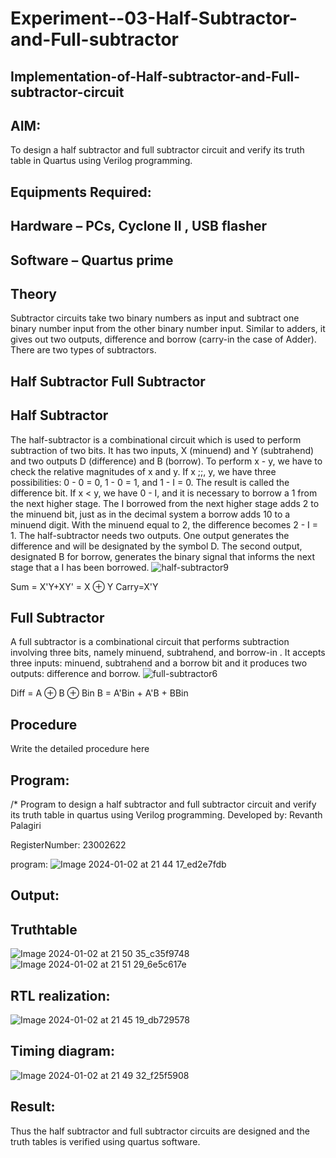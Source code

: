 # Experiment--03-Half-Subtractor-and-Full-subtractor
## Implementation-of-Half-subtractor-and-Full-subtractor-circuit
## AIM:
To design a half subtractor and full subtractor circuit and verify its truth table in Quartus using Verilog programming.

## Equipments Required:
## Hardware – PCs, Cyclone II , USB flasher
## Software – Quartus prime
## Theory
Subtractor circuits take two binary numbers as input and subtract one binary number input from the other binary number input. Similar to adders, it gives out two outputs, difference and borrow (carry-in the case of Adder). There are two types of subtractors.

## Half Subtractor Full Subtractor
## Half Subtractor
The half-subtractor is a combinational circuit which is used to perform subtraction of two bits. It has two inputs, X (minuend) and Y (subtrahend) and two outputs D (difference) and B (borrow). To perform x - y, we have to check the relative magnitudes of x and y. If x ;;, y, we have three possibilities: 0 - 0 = 0, 1 - 0 = 1, and 1 - I = 0. The result is called the difference bit. If x < y, we have 0 - I, and it is necessary to borrow a 1 from the next higher stage. The I borrowed from the next higher stage adds 2 to the minuend bit, just as in the decimal system a borrow adds 10 to a minuend digit. With the minuend equal to 2, the difference becomes 2 - I = 1. The half-subtractor needs two outputs. One output generates the difference and will be designated by the symbol D. The second output, designated B for borrow, generates the binary signal that informs the next stage that a I has been borrowed.
![half-subtractor9](https://user-images.githubusercontent.com/36288975/166112538-58c3bc7c-ee5d-4e6a-ac8d-8e8328efe27a.png)


Sum = X'Y+XY' = X ⊕ Y
Carry=X'Y

## Full Subtractor
A full subtractor is a combinational circuit that performs subtraction involving three bits, namely minuend, subtrahend, and borrow-in . It accepts three inputs: minuend, subtrahend and a borrow bit and it produces two outputs: difference and borrow. 
![full-subtractor6](https://user-images.githubusercontent.com/36288975/166112541-24c68359-3de8-4674-ae22-8272ffc385ed.png)


Diff = A ⊕ B ⊕ Bin B = A'Bin + A'B + BBin

## Procedure



Write the detailed procedure here 


## Program:
/*
Program to design a half subtractor and full subtractor circuit and verify its truth table in quartus using Verilog programming.
Developed by: Revanth Palagiri

RegisterNumber:  23002622

program:
![ Image 2024-01-02 at 21 44 17_ed2e7fdb](https://github.com/Revanth-2717/Experiment--03-Half-Subtractor-and-Full-subtractor/assets/152462274/e5bdcbd4-d736-48e2-a44b-01e067398d02)

## Output:

## Truthtable
![Image 2024-01-02 at 21 50 35_c35f9748](https://github.com/Revanth-2717/Experiment--03-Half-Subtractor-and-Full-subtractor/assets/152462274/883057fb-5d94-4911-8570-c5bfcef8e43a)
![Image 2024-01-02 at 21 51 29_6e5c617e](https://github.com/Revanth-2717/Experiment--03-Half-Subtractor-and-Full-subtractor/assets/152462274/07382305-a0b1-497c-9be7-c04efc00cf00)


##  RTL realization:
![ Image 2024-01-02 at 21 45 19_db729578](https://github.com/Revanth-2717/Experiment--03-Half-Subtractor-and-Full-subtractor/assets/152462274/7f390e07-ea24-418d-bab5-b1eebac79950)

## Timing diagram: 
![ Image 2024-01-02 at 21 49 32_f25f5908](https://github.com/Revanth-2717/Experiment--03-Half-Subtractor-and-Full-subtractor/assets/152462274/65b00ccf-1df2-4d3e-812c-11b13aa4c797)

## Result:
Thus the half subtractor and full subtractor circuits are designed and the truth tables is verified using quartus software.
